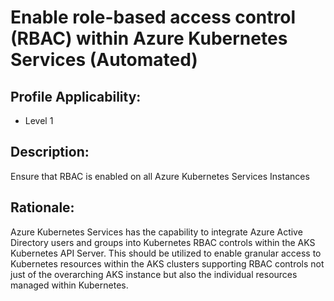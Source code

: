 # Enable role-based access control (RBAC) within Azure Kubernetes Services (Automated)

## Profile Applicability:

- Level 1

## Description:

Ensure that RBAC is enabled on all Azure Kubernetes Services Instances

## Rationale:

Azure Kubernetes Services has the capability to integrate Azure Active Directory users and groups into Kubernetes RBAC controls within the AKS Kubernetes API Server. This should be utilized to enable granular access to Kubernetes resources within the AKS clusters supporting RBAC controls not just of the overarching AKS instance but also the individual resources managed within Kubernetes.